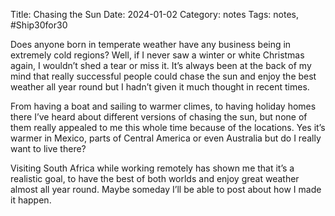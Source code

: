 Title: Chasing the Sun
Date: 2024-01-02
Category: notes
Tags: notes, #Ship30for30

Does anyone born in temperate weather have any business being in extremely cold regions? Well, if I never saw a winter or white Christmas again, I wouldn’t shed a tear or miss it. It’s always been at the back of my mind that really successful people could chase the sun and enjoy the best weather all year round but I hadn’t given it much thought in recent times.

From having a boat and sailing to warmer climes, to having holiday homes there I’ve heard about different versions of chasing the sun, but none of them really appealed to me this whole time because of the locations. Yes it’s warmer in Mexico, parts of Central America or even Australia but do I really want to live there?

Visiting South Africa while working remotely has shown me that it’s a realistic goal, to have the best of both worlds and enjoy great weather almost all year round. Maybe someday I’ll be able to post about how I made it happen.